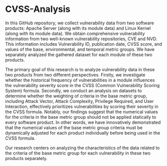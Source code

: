 # CVSS-Analysis

In this GitHub repository, we collect vulnerability data from two software products: Apache Server (along with its module data) and Linux Kernel (along with its module data). We obtain comprehensive vulnerability information from two well-known vulnerability repositories, CVE and NVD. This information includes Vulnerability ID, publication date, CVSS score, and values of the base, environmental, and temporal metric groups. We have separately analyzed the gathered dataset for each module of these two products.

The primary goal of this research is to analyze vulnerability data in these two products from two different perspectives. Firstly, we investigate whether the historical frequency of vulnerabilities in a module influences the vulnerability severity score in the CVSS (Common Vulnerability Scoring System) formula. Secondly, we conduct an analysis on datasets to determine whether the weighting of criteria in the base metric group, including Attack Vector, Attack Complexity, Privilege Required, and User Interaction, effectively prioritizes vulnerabilities by scoring their severity in the CVSS formula. Notably, our findings suggest that the numerical values for the criteria in the base metric group should not be applied statically to every software product. In other words, we have innovatively demonstrated that the numerical values of the base metric group criteria must be dynamically adjusted for each product individually before being used in the CVSS formula.

Our research centers on analyzing the characteristics of the data related to the criteria of the base metric group for each vulnerability in these two products separately.
